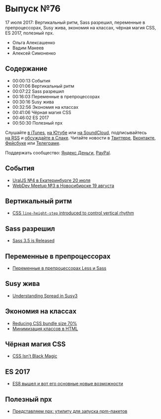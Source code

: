# Выпуск №76

17 июля 2017: Вертикальный ритм, Sass разрешил, переменные в препроцессорах, Susy жива, экономия на классах, чёрная магия CSS, ES 2017, полезный npx.

- Ольга Алексашенко
- Вадим Макеев
- Алексей Симоненко

## Содержание

- 00:00:13 События
- 00:01:06 Вертикальный ритм
- 00:07:22 Sass разрешил
- 00:16:03 Переменные в препроцессорах
- 00:30:16 Susy жива
- 00:32:56 Экономия на классах
- 00:41:06 Чёрная магия CSS
- 00:46:02 ES 2017
- 00:50:30 Полезный npx

Слушайте [в iTunes](https://itunes.apple.com/podcast/id1080500016), [на Ютубе](https://www.youtube.com/playlist?list=PLMBnwIwFEFHcwuevhsNXkFTcadeX5R1Go) или [на SoundCloud](https://soundcloud.com/web-standards), подписывайтесь [на RSS](https://web-standards.ru/podcast/feed/) и [обсуждайте в Слаке](http://slack.web-standards.ru/). Читайте новости в [Твиттере](https://twitter.com/webstandards_ru), [Вконтакте](https://vk.com/webstandards_ru), [Фейсбуке](https://www.facebook.com/webstandardsru) или [Телеграме](https://t.me/webstandards_ru).

Поддержать сообщество: [Яндекс Деньги](https://money.yandex.ru/to/41001119329753), [PayPal](https://www.paypal.me/pepelsbey).

## События

- [UralJS №4 в Екатеринбурге 20 июля](https://uraljs.timepad.ru/event/538751/)
- [WebDev Meetup №3 в Новосибирске 19 августа](https://www.meetup.com/GDGNsk/events/241714087/)

## Вертикальный ритм

- [CSS `line-height-step` introduced to control vertical rhythm](https://twitter.com/malyw/status/885522490201649153)

## Sass разрешил

- [Sass 3.5 is Released](http://sass.logdown.com/posts/2026639-sass-35-is-released)

## Переменные в препроцессорах

- [Переменные в препроцессорах Less и Sass](http://paulradzkov.com/2017/local_variables/)

## Susy жива

- [Understanding Spread in Susy3](http://oddbird.net/2017/06/13/susy-spread/)

## Экономия на классах

- [Reducing CSS bundle size 70%](https://medium.com/p/625440de600b)
- [Минимизация классов в HTML](https://ru.bem.info/forum/1130/)

## Чёрная магия CSS

- [CSS Isn’t Black Magic](https://medium.com/p/c8d677fa21b2)

## ES 2017

- [ES8 вышел и вот его основные новые возможности](https://habr.ru/p/332900/)

## Полезный npx

- [Представляем npx: утилиту для запуска npm-пакетов](https://medium.com/p/a72a658cd9e6)
